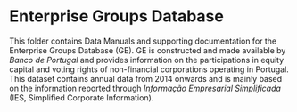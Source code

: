 # Enterprise Groups Database

This folder contains Data Manuals and supporting documentation for the Enterprise Groups Database (GE). GE is constructed and made available by *Banco de Portugal* and provides information on the participations in equity capital and voting rights of non-financial corporations operating in Portugal. This dataset contains annual data from 2014 onwards and is mainly based on the information reported through *Informação Empresarial Simplificada* (IES, Simplified Corporate Information).